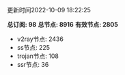 更新时间2022-10-09 18:22:25

**总订阅: 98**
**总节点: 8916**
**有效节点: 2805**
- v2ray节点: 2436
- ss节点: 225
- trojan节点: 108
- ssr节点: 36
